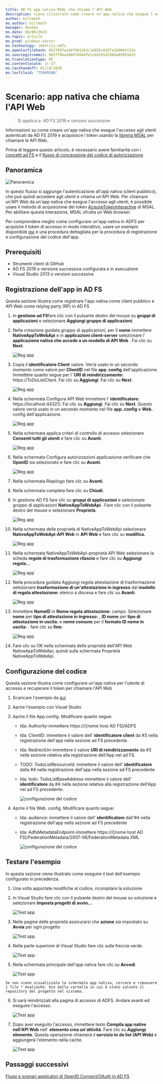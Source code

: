 ```yaml
---
title: AD FS app nativa MSAL che chiama l'API Web
description: viene illustrato come creare un'app nativa che esegue l'accesso agli utenti autenticati da AD FS 2019 e acquisisce i token usando la libreria MSAL per chiamare le API Web.
author: billmath
ms.author: billmath
manager: daveba
ms.date: 08/09/2019
ms.topic: article
ms.prod: windows-server
ms.technology: identity-adfs
ms.openlocfilehash: 8b27097ac64f981343c1d455c826fa1b9004133e
ms.sourcegitcommit: 083ff9bed4867604dfe1cb42914550da05093d25
ms.translationtype: MT
ms.contentlocale: it-IT
ms.lasthandoff: 01/14/2020
ms.locfileid: "75949588"
---
```

# <a name="scenario-native-app-calling-web-api"></a>Scenario: app nativa che chiama l'API Web 
>Si applica a: AD FS 2019 e versioni successive 
 
Informazioni su come creare un'app nativa che esegue l'accesso agli utenti autenticati da AD FS 2019 e acquisisce i token usando la [libreria MSAL](https://github.com/AzureAD/microsoft-authentication-library-for-dotnet/wiki) per chiamare le API Web.  
 
Prima di leggere questo articolo, è necessario avere familiarità con i [concetti ad FS](../ad-fs-openid-connect-oauth-concepts.md) e il [flusso di concessione del codice di autorizzazione](../../overview/ad-fs-openid-connect-oauth-flows-scenarios.md#authorization-code-grant-flow)
 
## <a name="overview"></a>Panoramica 
 
 ![Panoramica](media/adfs-msal-native-app-web-api/native1.png)

In questo flusso si aggiunge l'autenticazione all'app nativa (client pubblico), che può quindi accedere agli utenti e chiama un'API Web. Per chiamare un'API Web da un'app nativa che esegue l'accesso agli utenti, è possibile usare il metodo di acquisizione dei token [AcquireTokenInteractive](https://docs.microsoft.com/dotnet/api/microsoft.identity.client.ipublicclientapplication.acquiretokeninteractive?view=azure-dotnet#Microsoft_Identity_Client_IPublicClientApplication_AcquireTokenInteractive_System_Collections_Generic_IEnumerable_System_String__) di MSAL. Per abilitare questa interazione, MSAL sfrutta un Web browser. 

 
Per comprendere meglio come configurare un'app nativa in ADFS per acquisire il token di accesso in modo interattivo, usare un esempio disponibile [qui](https://github.com/microsoft/adfs-sample-msal-dotnet-native-to-webapi) e una procedura dettagliata per la procedura di registrazione e configurazione del codice dell'app.  
 

## <a name="pre-requisites"></a>Prerequisiti 


- Strumenti client di GitHub 
- AD FS 2019 o versione successiva configurata e in esecuzione 
- Visual Studio 2013 o versioni successive 
 

## <a name="app-registration-in-ad-fs"></a>Registrazione dell'app in AD FS 
Questa sezione illustra come registrare l'app nativa come client pubblico e API Web come relying party (RP) in AD FS 

  1. In **gestione ad FS**fare clic con il pulsante destro del mouse su **gruppi di applicazioni** e selezionare **Aggiungi gruppo di applicazioni**.   
  
  2. Nella creazione guidata gruppo di applicazioni, per il **nome** immettere **NativeAppToWebApi** e in **applicazioni client-server** selezionare l' **applicazione nativa che accede a un modello di API Web** . Fai clic su **Next**.  
  
      ![Reg app](media/adfs-msal-native-app-web-api/native2.png)  

  3. Copia il **identificatore Client** valore. Verrà usato in un secondo momento come valore per **ClientID** nel file **app. config** dell'applicazione. Immettere quanto segue per l' **URI di reindirizzamento:** https://ToDoListClient. Fai clic su **Aggiungi**. Fai clic su **Next**.  
 
     ![Reg app](media/adfs-msal-native-app-web-api/native3.png) 

  4. Nella schermata Configura API Web immettere l' **identificatore:** https://localhost:44321/. Fai clic su **Aggiungi**. Fai clic su **Next**. Questo valore verrà usato in un secondo momento nel file **app. config** e **Web.** config dell'applicazione.
 
     ![Reg app](media/adfs-msal-native-app-web-api/native4.png)   
  
  5. Nella schermata applica criteri di controllo di accesso selezionare **Consenti tutti gli utenti** e fare clic su **Avanti**. 
  
     ![Reg app](media/adfs-msal-native-app-web-api/native5.png)   
  
  6. Nella schermata Configura autorizzazioni applicazione verificare che **OpenID** sia selezionato e fare clic su **Avanti**.  
     
     ![Reg app](media/adfs-msal-native-app-web-api/native6.png) 

  7. Nella schermata Riepilogo fare clic su **Avanti**.
  
  8. Nella schermata completa fare clic su **Chiudi**. 
  
  9. In gestione AD FS fare clic su **gruppi di applicazioni** e selezionare gruppo di applicazioni **NativeAppToWebApi** . Fare clic con il pulsante destro del mouse e selezionare **Proprietà**.
  
      ![Reg app](media/adfs-msal-native-app-web-api/native7.png)

  10. Nella schermata delle proprietà di NativeAppToWebApi selezionare **NativeAppToWebApi-API Web** in **API Web** e fare clic su **modifica.** 
  
      ![Reg app](media/adfs-msal-native-app-web-api/native8.png) 

  11. Nella schermata NativeAppToWebApi-proprietà API Web selezionare la scheda **regole di trasformazione rilascio** e fare clic su **Aggiungi regola...** 
  
      ![Reg app](media/adfs-msal-native-app-web-api/native9.png) 

  12. Nella procedura guidata Aggiungi regola attestazione di trasformazione selezionare **trasformazione di un'attestazione in ingresso** dal **modello di regola attestazione:** elenco a discesa e fare clic su **Avanti**.  
  
      ![Reg app](media/adfs-msal-native-app-web-api/native10.png) 

  13. Immettere **NameID** in **Nome regola attestazione:** campo. Selezionare **nome** per **tipo di attestazione in ingresso:** , **ID nome** per **tipo di attestazione in uscita:** e **nome comune** per il **formato ID nome in uscita:** . fare clic su **fine**.
  
      ![Reg app](media/adfs-msal-native-app-web-api/native11.png) 

  14. Fare clic su OK nella schermata delle proprietà dell'API Web NativeAppToWebApi, quindi sulla schermata Proprietà NativeAppToWebApi.  
 
## <a name="code-configuration"></a>Configurazione del codice 
Questa sezione illustra come configurare un'app nativa per l'utente di accesso e recuperare il token per chiamare l'API Web 

1. Scaricare l'esempio da [qui](https://github.com/microsoft/adfs-sample-msal-dotnet-native-to-webapi) 

2. Aprire l'esempio con Visual Studio 

3. Aprire il file App.config. Modificare quanto segue: 
   - Ida: Authority-immettere https:///[nome host AD FS]/ADFS
   - Ida: ClientID: immettere il valore dell' **identificatore client** da #3 nella registrazione dell'app nella sezione ad FS precedente. 
   - Ida: RedirectUri-immettere il valore **URI di reindirizzamento** da #3 nella sezione relativa alla registrazione dell'App nel ad FS.
   - TODO: TodoListResourceId: immettere il valore dell' **identificatore** dalla #4 nella registrazione dell'app nella sezione ad FS precedente 
   - Ida: todo: TodoListBaseAddress-immettere il valore dell' **identificatore** da #4 nella sezione relativa alla registrazione dell'App nel ad FS precedente. 
 
     ![configurazione del codice](media/adfs-msal-native-app-web-api/native12.png)

 4. Aprire il file Web. config. Modificare quanto segue: 
    - Ida: audience: immettere il valore dell' **identificatore** dall'#4 nella registrazione dell'app nella sezione ad FS precedente 
    - Ida: AdfsMetadataEndpoint-immettere https:///[nome host AD FS]/FederationMetadata/2007-06/FederationMetadata.XML 
    
      ![configurazione del codice](media/adfs-msal-native-app-web-api/native13.png)
 
  
## <a name="test-the-sample"></a>Testare l'esempio 
In questa sezione viene illustrato come eseguire il test dell'esempio configurato in precedenza. 

  1. Una volta apportate modifiche al codice, ricompilare la soluzione 
 
  2. In Visual Studio fare clic con il pulsante destro del mouse su soluzione e selezionare **Imposta progetti di avvio...**  
 
     ![Test app](media/adfs-msal-native-app-web-api/native14.png)

  3. Nelle pagine delle proprietà assicurarsi che **azione** sia impostato su **Avvia** per ogni progetto 
      
     ![Test app](media/adfs-msal-native-app-web-api/native15.png)

  4. Nella parte superiore di Visual Studio fare clic sulla freccia verde.  
 
     ![Test app](media/adfs-msal-native-app-web-api/native16.png)

  5. Nella schermata principale dell'app nativa fare clic su **Accedi**.  
  
     ![Test app](media/adfs-msal-native-app-web-api/native17.png)

    Se non viene visualizzata la schermata app nativa, cercare e rimuovere i file * msalcache. bin dalla cartella in cui è stato salvato il repository del progetto nel sistema. 

  6. Si sarà reindirizzati alla pagina di accesso di ADFS. Andare avanti ed eseguire l'accesso. 
  
      ![Test app](media/adfs-msal-native-app-web-api/native18.png)

  7. Dopo aver eseguito l'accesso, immettere testo **Compila app native nell'API Web** nell' **elemento crea un'attività**. Fare clic su **Aggiungi elemento**.  Questa operazione chiamerà il **servizio to do list (API Web)** e aggiungerà l'elemento nella cache. 
    
       ![Test app](media/adfs-msal-native-app-web-api/native19.png)
 
## <a name="next-steps"></a>Passaggi successivi
[Flussi e scenari applicativi di OpenID Connect/OAuth in AD FS](../../overview/ad-fs-openid-connect-oauth-flows-scenarios.md)
 